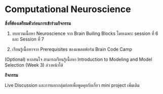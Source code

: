 # Computational Neuroscience

**สิ่งที่ต้องเตรียมตัวก่อนการเข้าร่วมกิจกรรม**

1. ทบทวนเนื้อหา Neuroscience จาก Brain Builing Blocks โดยเฉพาะ session ที่ 6 และ Session ที่ 7

2. เรียนรู้เนื้อหาจาก Prerequisites ของแพลตฟอร์ม Brain Code Camp

(Optional) หากสนใจ สามารถเรียนรู้เนื้อหา Introduction to Modeling and Model Selection (Week 3) ล่วงหน้าได้

**กิจกรรม**

Live Discussion และการแยกกลุ่มย่อยเพื่อพูดคุยกับเกี่ยว mini project เพิ่มเติม

